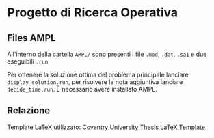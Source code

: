 # Progetto di Ricerca Operativa

## Files AMPL

All'interno della cartella `AMPL/` sono presenti i file `.mod`, `.dat`, `.sa1` e due eseguibili `.run`

Per ottenere la soluzione ottima del problema principale lanciare `display_solution.run`, per risolvere la nota aggiuntiva lanciare `decide_time.run`. È necessario avere installato AMPL.

## Relazione

Template LaTeX utilizzato: [Coventry University Thesis LaTeX Template](https://github.com/GR8DAN/coventry-thesis). 

